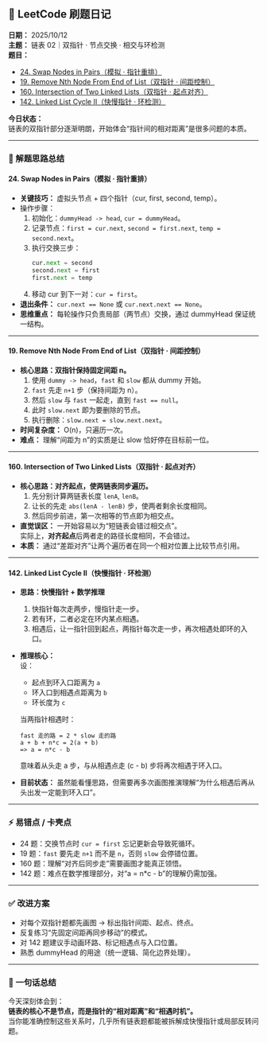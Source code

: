 ## 🧩 LeetCode 刷题日记  
**日期：** 2025/10/12  
**主题：** 链表 02｜双指针 · 节点交换 · 相交与环检测  
**题目：**  
- [24. Swap Nodes in Pairs（模拟 · 指针重排）](https://leetcode.com/problems/swap-nodes-in-pairs/)  
- [19. Remove Nth Node From End of List（双指针 · 间距控制）](https://leetcode.com/problems/remove-nth-node-from-end-of-list/)  
- [160. Intersection of Two Linked Lists（双指针 · 起点对齐）](https://leetcode.com/problems/intersection-of-two-linked-lists/)  
- [142. Linked List Cycle II（快慢指针 · 环检测）](https://leetcode.com/problems/linked-list-cycle-ii/)  

**今日状态：**  
链表的双指针部分逐渐明朗，开始体会“指针间的相对距离”是很多问题的本质。

---

### 🧠 解题思路总结

#### 24. Swap Nodes in Pairs（模拟 · 指针重排）
- **关键技巧：** 虚拟头节点 + 四个指针（cur, first, second, temp）。  
- 操作步骤：
  1. 初始化：`dummyHead -> head`, `cur = dummyHead`。  
  2. 记录节点：`first = cur.next`, `second = first.next`, `temp = second.next`。  
  3. 执行交换三步：
     ```python
     cur.next = second
     second.next = first
     first.next = temp
     ```
  4. 移动 cur 到下一对：`cur = first`。  
- **退出条件：** `cur.next == None` 或 `cur.next.next == None`。  
- **思维重点：** 每轮操作只负责局部（两节点）交换，通过 dummyHead 保证统一结构。  

---

#### 19. Remove Nth Node From End of List（双指针 · 间距控制）
- **核心思路：双指针保持固定间距 n。**
  1. 使用 `dummy -> head`，`fast` 和 `slow` 都从 dummy 开始。  
  2. `fast` 先走 `n+1` 步（保持间距为 n）。  
  3. 然后 `slow` 与 `fast` 一起走，直到 `fast == null`。  
  4. 此时 `slow.next` 即为要删除的节点。  
  5. 执行删除：`slow.next = slow.next.next`。  
- **时间复杂度：** O(n)，只遍历一次。  
- **难点：** 理解“间距为 n”的实质是让 slow 恰好停在目标前一位。  

---

#### 160. Intersection of Two Linked Lists（双指针 · 起点对齐）
- **核心思路：对齐起点，使两链表同步遍历。**
  1. 先分别计算两链表长度 `lenA`, `lenB`。  
  2. 让长的先走 `abs(lenA - lenB)` 步，使两者剩余长度相同。  
  3. 然后同步前进，第一次相等的节点即为相交点。  
- **直觉误区：** 一开始容易以为“短链表会错过相交点”。  
  实际上，**对齐起点**后两者走的路径长度相同，不会错过。  
- **本质：** 通过“差距对齐”让两个遍历者在同一个相对位置上比较节点引用。  

---

#### 142. Linked List Cycle II（快慢指针 · 环检测）
- **思路：快慢指针 + 数学推理**
  1. 快指针每次走两步，慢指针走一步。  
  2. 若有环，二者必定在环内某点相遇。  
  3. 相遇后，让一指针回到起点，两指针每次走一步，再次相遇处即环的入口。  
- **推理核心：**  
  设：
  - 起点到环入口距离为 `a`
  - 环入口到相遇点距离为 `b`
  - 环长度为 `c`
  
  当两指针相遇时：
  ```
  fast 走的路 = 2 * slow 走的路
  a + b + n*c = 2(a + b)
  => a = n*c - b
  ```
  意味着从头走 a 步，与从相遇点走 (c - b) 步将再次相遇于环入口。  
- **目前状态：** 虽然能看懂思路，但需要再多次画图推演理解“为什么相遇后再从头出发一定能到环入口”。  

---

### ⚡ 易错点 / 卡壳点
- 24 题：交换节点时 `cur = first` 忘记更新会导致死循环。  
- 19 题：`fast` 要先走 `n+1` 而不是 `n`，否则 `slow` 会停错位置。  
- 160 题：理解“对齐后同步走”需要画图才能真正领悟。  
- 142 题：难点在数学推理部分，对“a = n*c - b”的理解仍需加强。  

---

### ✅ 改进方案
- 对每个双指针题都先画图 → 标出指针间距、起点、终点。  
- 反复练习“先固定间距再同步移动”的模式。  
- 对 142 题建议手动画环路、标记相遇点与入口位置。  
- 熟悉 dummyHead 的用途（统一逻辑、简化边界处理）。  

---

### 💬 一句话总结
今天深刻体会到：  
**链表的核心不是节点，而是指针的“相对距离”和“相遇时机”。**  
当你能准确控制这些关系时，几乎所有链表题都能被拆解成快慢指针或局部反转问题。
